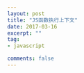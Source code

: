 ```yaml
---
layout: post
title: "JS函数执行上下文"
date: 2017-03-16
excerpt: ""
tag:
- javascript

comments: false
---
```



